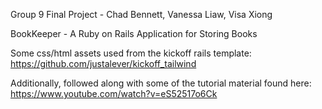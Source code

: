 Group 9 Final Project - Chad Bennett, Vanessa Liaw, Visa Xiong 

BookKeeper - A Ruby on Rails Application for Storing Books

Some css/html assets used from the kickoff rails template:
https://github.com/justalever/kickoff_tailwind

Additionally, followed along with some of the tutorial material found here:
https://www.youtube.com/watch?v=eS52517o6Ck
